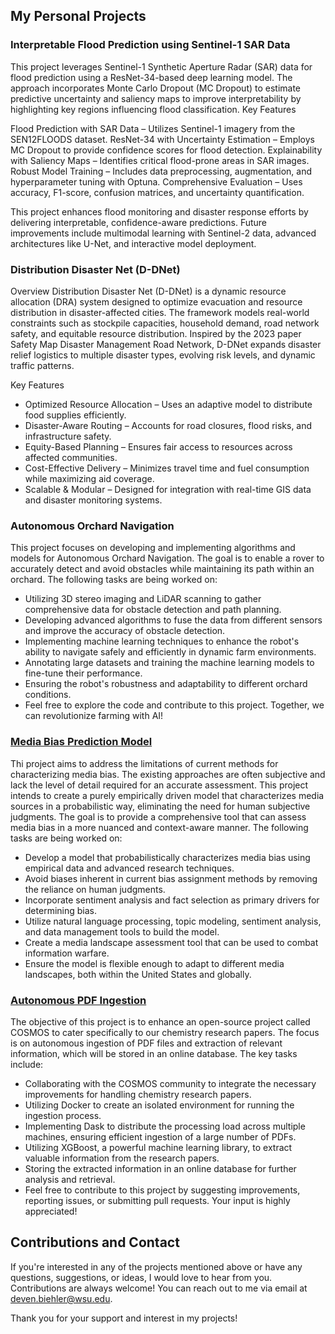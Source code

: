 ## My Personal Projects


### Interpretable Flood Prediction using Sentinel-1 SAR Data

This project leverages Sentinel-1 Synthetic Aperture Radar (SAR) data for flood prediction using a ResNet-34-based deep learning model. The approach incorporates Monte Carlo Dropout (MC Dropout) to estimate predictive uncertainty and saliency maps to improve interpretability by highlighting key regions influencing flood classification.
Key Features

Flood Prediction with SAR Data – Utilizes Sentinel-1 imagery from the SEN12FLOODS dataset.
ResNet-34 with Uncertainty Estimation – Employs MC Dropout to provide confidence scores for flood detection.
Explainability with Saliency Maps – Identifies critical flood-prone areas in SAR images.
Robust Model Training – Includes data preprocessing, augmentation, and hyperparameter tuning with Optuna.
Comprehensive Evaluation – Uses accuracy, F1-score, confusion matrices, and uncertainty quantification.

This project enhances flood monitoring and disaster response efforts by delivering interpretable, confidence-aware predictions. Future improvements include multimodal learning with Sentinel-2 data, advanced architectures like U-Net, and interactive model deployment.


### Distribution Disaster Net (D-DNet)

Overview
Distribution Disaster Net (D-DNet) is a dynamic resource allocation (DRA) system designed to optimize evacuation and resource distribution in disaster-affected cities. The framework models real-world constraints such as stockpile capacities, household demand, road network safety, and equitable resource distribution. Inspired by the 2023 paper Safety Map Disaster Management Road Network, D-DNet expands disaster relief logistics to multiple disaster types, evolving risk levels, and dynamic traffic patterns.

Key Features
- Optimized Resource Allocation – Uses an adaptive model to distribute food supplies efficiently.
- Disaster-Aware Routing – Accounts for road closures, flood risks, and infrastructure safety.
- Equity-Based Planning – Ensures fair access to resources across affected communities.
- Cost-Effective Delivery – Minimizes travel time and fuel consumption while maximizing aid coverage.
- Scalable & Modular – Designed for integration with real-time GIS data and disaster monitoring systems.


### Autonomous Orchard Navigation
This project focuses on developing and implementing algorithms and models for Autonomous Orchard Navigation. The goal is to enable a rover to accurately detect and avoid obstacles while maintaining its path within an orchard. The following tasks are being worked on:

- Utilizing 3D stereo imaging and LiDAR scanning to gather comprehensive data for obstacle detection and path planning.
- Developing advanced algorithms to fuse the data from different sensors and improve the accuracy of obstacle detection.
- Implementing machine learning techniques to enhance the robot's ability to navigate safely and efficiently in dynamic farm environments.
- Annotating large datasets and training the machine learning models to fine-tune their performance.
- Ensuring the robot's robustness and adaptability to different orchard conditions.
- Feel free to explore the code and contribute to this project. Together, we can revolutionize farming with AI!

### [Media Bias Prediction Model](https://github.com/WSUCapstoneS2023/Media-Bias-Prediction-Model)
Thi project aims to address the limitations of current methods for characterizing media bias. The existing approaches are often subjective and lack the level of detail required for an accurate assessment. This project intends to create a purely empirically driven model that characterizes media sources in a probabilistic way, eliminating the need for human subjective judgments. The goal is to provide a comprehensive tool that can assess media bias in a more nuanced and context-aware manner. The following tasks are being worked on:

- Develop a model that probabilistically characterizes media bias using empirical data and advanced research techniques.
- Avoid biases inherent in current bias assignment methods by removing the reliance on human judgments.
- Incorporate sentiment analysis and fact selection as primary drivers for determining bias.
- Utilize natural language processing, topic modeling, sentiment analysis, and data management tools to build the model.
- Create a media landscape assessment tool that can be used to combat information warfare.
- Ensure the model is flexible enough to adapt to different media landscapes, both within the United States and globally.

### [Autonomous PDF Ingestion](https://github.com/Deven-Biehler/Cosmos)
The objective of this project is to enhance an open-source project called COSMOS to cater specifically to our chemistry research papers. The focus is on autonomous ingestion of PDF files and extraction of relevant information, which will be stored in an online database. The key tasks include:

- Collaborating with the COSMOS community to integrate the necessary improvements for handling chemistry research papers.
- Utilizing Docker to create an isolated environment for running the ingestion process.
- Implementing Dask to distribute the processing load across multiple machines, ensuring efficient ingestion of a large number of PDFs.
- Utilizing XGBoost, a powerful machine learning library, to extract valuable information from the research papers.
- Storing the extracted information in an online database for further analysis and retrieval.
- Feel free to contribute to this project by suggesting improvements, reporting issues, or submitting pull requests. Your input is highly appreciated!

## Contributions and Contact
If you're interested in any of the projects mentioned above or have any questions, suggestions, or ideas, I would love to hear from you. Contributions are always welcome! You can reach out to me via email at deven.biehler@wsu.edu.

Thank you for your support and interest in my projects!
